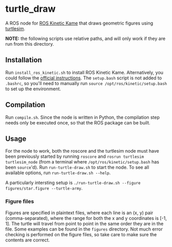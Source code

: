 # turtle_draw

A ROS node for [ROS Kinetic Kame](http://wiki.ros.org/kinetic) that draws geometric figures using [turtlesim](http://wiki.ros.org/turtlesim).

**NOTE:** the following scripts use relative paths, and will only work if they are run from this directory.

## Installation

Run `install_ros_kinetic.sh` to install ROS Kinetic Kame. Alternatively, you could follow the [official instructions](http://wiki.ros.org/kinetic/Installation). The `setup.bash` script is not added to `.bashrc`, so you'll need to manually run `source /opt/ros/kinetic/setup.bash` to set up the environment.

## Compilation

Run `compile.sh`. Since the node is written in Python, the compilation step needs only be executed once, so that the ROS package can be built.

## Usage

For the node to work, both the roscore and the turtlesim node must have been previously started by running `roscore` and `rosrun turtlesim turtlesim_node` (from a terminal where `/opt/ros/kinetic/setup.bash` has been `source`'d). Run `run-turtle-draw.sh` to start the node. To see all available options, run `run-turtle-draw.sh --help`.

A particularly intersting setup is `./run-turtle-draw.sh --figure figures/star.figure --turtle-army`.

### Figure files
Figures are specified in plaintext files, where each line is an (x, y) pair (comma-separated), where the range for both the x and y coordinates is [-1, 1]. The turtle will travel from point to point in the same order they are in the file. Some examples can be found in the `figures` directory. Not much error checking is performed on the figure files, so take care to make sure the contents are correct.
